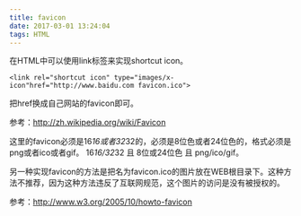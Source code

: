 ```yaml
---
title: favicon
date: 2017-03-01 13:24:04
tags: HTML
---
```


在HTML中可以使用link标签来实现shortcut icon。

```
<link rel="shortcut icon" type="images/x-icon"href="http://www.baidu.com favicon.ico">  
```

把href换成自己网站的favicon即可。

<!--more-->
参考：http://zh.wikipedia.org/wiki/Favicon

这里的favicon必须是16*16或者32*32的，必须是8位色或者24位色的，格式必须是png或者ico或者gif。
16*16/32*32 且 8位或24位色 且 png/ico/gif。

另一种实现favicon的方法是把名为favicon.ico的图片放在WEB根目录下。这种方法不推荐，因为这种方法违反了互联网规范，这个图片的访问是没有被授权的。

参考：http://www.w3.org/2005/10/howto-favicon